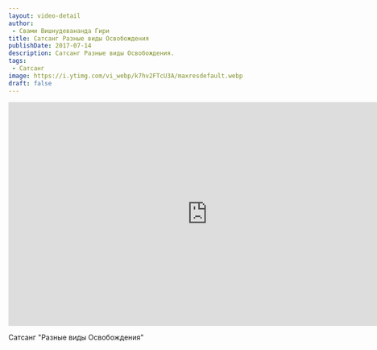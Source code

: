 ```yaml
---
layout: video-detail
author:
 - Свами Вишнудевананда Гири
title: Сатсанг Разные виды Освобождения
publishDate: 2017-07-14
description: Сатсанг Разные виды Освобождения. 
tags: 
 - Сатсанг
image: https://i.ytimg.com/vi_webp/k7hv2FTcU3A/maxresdefault.webp
draft: false
---
```


<iframe width="790" height="444" src="https://www.youtube.com/embed/k7hv2FTcU3A" frameborder="0" allowfullscreen=""></iframe> 

  Сатсанг "Разные виды Освобождения"

  

 